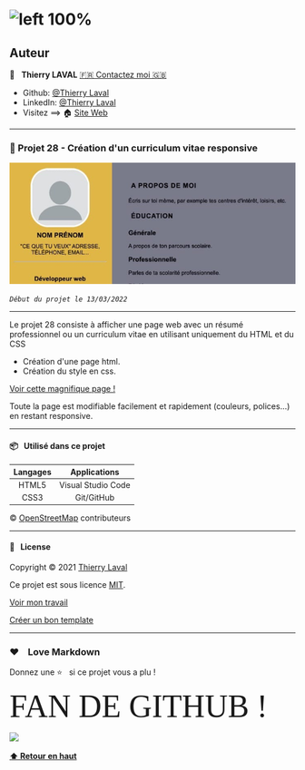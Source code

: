 # ![left 100%](https://raw.githubusercontent.com/thierry-laval/archives/master/images/logo-portfolio.png)

## Auteur

👤 &nbsp; **Thierry LAVAL** [🇫🇷 Contactez moi 🇬🇧](<contact@thierrylaval.dev>)

* Github: [@Thierry Laval](https://github.com/thierry-laval)
* LinkedIn: [@Thierry Laval](https://www.linkedin.com/in/thierry-laval)
* Visitez ==> 🏠 [Site Web](https://thierrylaval.dev)

***

### 📎 Projet 28 - Création d'un curriculum vitae responsive

![left 100%](carte.jpg?raw=true)

_`Début du projet le 13/03/2022`_

***

Le projet 28 consiste à afficher une page web avec un résumé professionnel ou un  curriculum vitae en utilisant uniquement du HTML et du CSS

* Création d'une page html.
* Création du style en css.

[Voir cette magnifique page !](https://thierry-laval.github.io/P28-curriculum-vitae-simple-html-css)

Toute la page est modifiable facilement et rapidement (couleurs, polices...) en restant responsive.

***

#### 📦  &nbsp; Utilisé dans ce projet

| Langages        |    Applications    |
| :-------------: |:--------------:    |
| HTML5           | Visual Studio Code |
| CSS3            | Git/GitHub         |

© <a href="https://www.openstreetmap.org/copyright">OpenStreetMap</a> contributeurs

***

#### 📝 &nbsp; License

Copyright © 2021 [Thierry Laval](https://thierrylaval.dev)

Ce projet est sous licence [MIT](LICENCE).

[Voir mon travail](https://github.com/thierry-laval)

[Créer un bon template](https://github.com/thierry-laval/P22-template-pour-un-readme)

***

### &hearts;&nbsp;&nbsp;&nbsp;&nbsp;Love Markdown

Donnez une ⭐️ &nbsp; si ce projet vous a plu !

<span style="font-family:Papyrus; font-size:4em;">FAN DE GITHUB !</span>

<!--[This is an image](https://myoctocat.com/assets/images/base-octocat.svg)-->

<a href="url"><img src="https://myoctocat.com/assets/images/base-octocat.svg" height="300"></a>

**[⬆ Retour en haut](#auteur)** <br>
